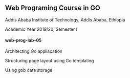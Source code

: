## Web Programing Course in GO
Addis Ababa Institute of Technology, Addis Ababa, Ethiopia


Academic Year 2019/20, Semester I

#### web-prog-lab-05
Architecting Go appliacation

Structuring page layout using Go templating

Using gob data storage
